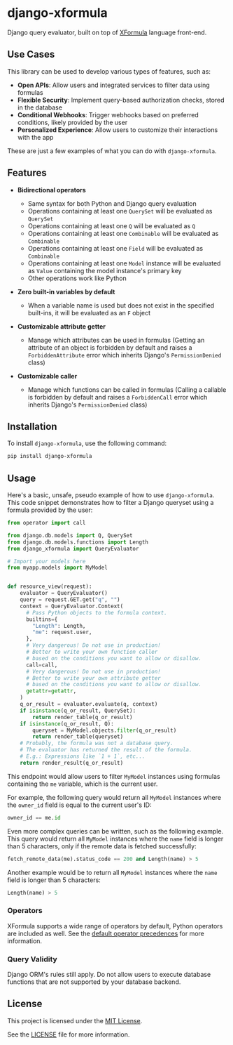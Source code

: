 # django-xformula

Django query evaluator, built on top of
[XFormula](https://github.com/ertgl/xformula) language front-end.

## Use Cases

This library can be used to develop various types of features, such as:

* **Open APIs**: Allow users and integrated services to filter data using formulas
* **Flexible Security**: Implement query-based authorization checks, stored in the database
* **Conditional Webhooks**: Trigger webhooks based on preferred conditions, likely provided by the user
* **Personalized Experience**: Allow users to customize their interactions with the app

These are just a few examples of what you can do with `django-xformula`.

## Features

* **Bidirectional operators**
  * Same syntax for both Python and Django query evaluation
  * Operations containing at least one `QuerySet` will be evaluated as `QuerySet`
  * Operations containing at least one `Q` will be evaluated as `Q`
  * Operations containing at least one `Combinable` will be evaluated as `Combinable`
  * Operations containing at least one `Field` will be evaluated as `Combinable`
  * Operations containing at least one `Model` instance will be evaluated as `Value` containing the model instance's primary key
  * Other operations work like Python

* **Zero built-in variables by default**
  * When a variable name is used but does not exist in the specified built-ins, it will be evaluated as an `F` object

* **Customizable attribute getter**
  * Manage which attributes can be used in formulas (Getting an attribute of an object is forbidden by default and raises a `ForbiddenAttribute` error which inherits Django's `PermissionDenied` class)

* **Customizable caller**
  * Manage which functions can be called in formulas (Calling a callable is forbidden by default and raises a `ForbiddenCall` error which inherits Django's `PermissionDenied` class)

## Installation

To install `django-xformula`, use the following command:

```sh
pip install django-xformula
```

## Usage

Here's a basic, unsafe, pseudo example of how to use `django-xformula`.
This code snippet demonstrates how to filter a Django queryset using a
formula provided by the user:

```py
from operator import call

from django.db.models import Q, QuerySet
from django.db.models.functions import Length
from django_xformula import QueryEvaluator

# Import your models here
from myapp.models import MyModel


def resource_view(request):
    evaluator = QueryEvaluator()
    query = request.GET.get("q", "")
    context = QueryEvaluator.Context(
      # Pass Python objects to the formula context.
      builtins={
        "Length": Length,
        "me": request.user,
      },
      # Very dangerous! Do not use in production!
      # Better to write your own function caller
      # based on the conditions you want to allow or disallow.
      call=call,
      # Very dangerous! Do not use in production!
      # Better to write your own attribute getter
      # based on the conditions you want to allow or disallow.
      getattr=getattr,
    )
    q_or_result = evaluator.evaluate(q, context)
    if isinstance(q_or_result, QuerySet):
        return render_table(q_or_result)
    if isinstance(q_or_result, Q):
        queryset = MyModel.objects.filter(q_or_result)
        return render_table(queryset)
    # Probably, the formula was not a database query.
    # The evaluator has returned the result of the formula.
    # E.g.: Expressions like `1 + 1`, etc...
    return render_result(q_or_result)
```

This endpoint would allow users to filter `MyModel` instances using formulas
containing the `me` variable, which is the current user.

For example, the following query would return all `MyModel` instances where the
`owner_id` field is equal to the current user's ID:

```python
owner_id == me.id
```

Even more complex queries can be written, such as the following example.
This query would return all `MyModel` instances where the `name` field is longer
than 5 characters, only if the remote data is fetched successfully:

```python
fetch_remote_data(me).status_code == 200 and Length(name) > 5
```

Another example would be to return all `MyModel` instances where the `name`
field is longer than 5 characters:

```python
Length(name) > 5
```

### Operators

XFormula supports a wide range of operators by default, Python operators are
included as well. See the
[default operator precedences](https://github.com/ertgl/xformula/blob/main/src/xformula/syntax/core/operations/default_operator_precedences.py#L16)
for more information.

### Query Validity

Django ORM's rules still apply. Do not allow users to execute database
functions that are not supported by your database backend.

## License

This project is licensed under the
[MIT License](https://opensource.org/license/mit).

See the [LICENSE](LICENSE) file for more information.
